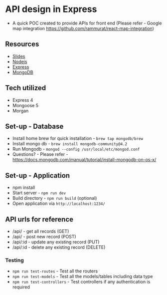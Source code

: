 # API design in Express
* A quick POC created to provide APIs for front end (Please refer - Google map integration https://github.com/rammurat/react-map-integration)

## Resources
* [Slides](https://slides.com/scotups/api-design-in-node-with-express-v3/)
* [Nodejs](https://nodejs.org/en/)
* [Express](https://expressjs.com/)
* [MongoDB](https://www.mongodb.com/)

## Tech utilized
* Express 4
* Mongoose 5 
* Morgan


## Set-up - Database
* Install home brew for quick installation - `brew tap mongodb/brew`
* Install mongo db - `brew install mongodb-community@4.2`
* Run Mongodb - `mongod --config /usr/local/etc/mongod.conf`
* Questions? - Please refer - https://docs.mongodb.com/manual/tutorial/install-mongodb-on-os-x/


## Set-up - Application
* npm install
* Start server - `npm run dev`
* Build directory - `npm run build` (optional)
* Open application via `http://localhost:1234/`


## API urls for reference
* /api/ - get all records (GET)
* /api/ - post new record (POST)
* /api/:id - update any existing record (PUT)
* /api/:id - delete any existing record (DELETE)

### Testing
* `npm run test-routes` - Test all the routers 
* `npm run test-models` - Test all the models/tables including data type
* `npm run test-controllers` - Test controllers if any authentication is required 
